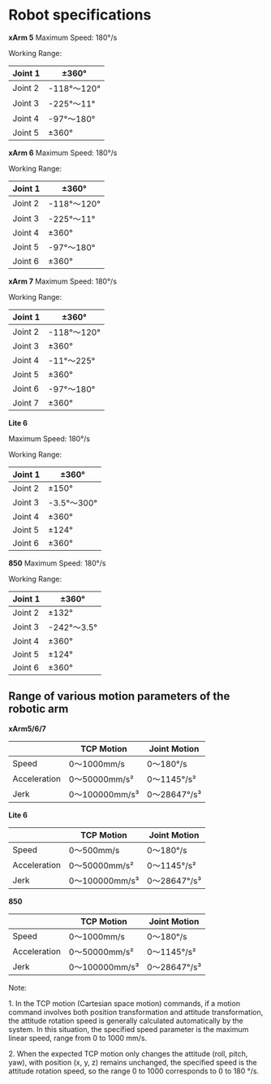 # Robot specifications




**xArm 5**
Maximum Speed: 180°/s

Working Range:

| Joint 1 | ±360°      |
| ------- | ---------- |
| Joint 2 | -118°～120° |
| Joint 3 | -225°～11°  |
| Joint 4 | -97°～180°  |
| Joint 5 | ±360°      |


**xArm 6**
Maximum Speed: 180°/s

Working Range:

| Joint 1 | ±360°      |
| ------- | ---------- |
| Joint 2 | -118°～120° |
| Joint 3 | -225°～11°  |
| Joint 4 | ±360°      |
| Joint 5 | -97°～180°  |
| Joint 6 | ±360°      |

**xArm 7**
Maximum Speed: 180°/s

Working Range:

| Joint 1 | ±360°      |
| ------- | ---------- |
| Joint 2 | -118°～120° |
| Joint 3 | ±360°      |
| Joint 4 | -11°～225°  |
| Joint 5 | ±360°      |
| Joint 6 | -97°～180°  |
| Joint 7 | ±360°      |


**Lite 6**

Maximum Speed: 180°/s

Working Range:

| Joint 1 | ±360°      |
| ------- | ---------- |
| Joint 2 | ±150°      |
| Joint 3 | -3.5°～300° |
| Joint 4 | ±360°      |
| Joint 5 | ±124°      |
| Joint 6 | ±360°      |


**850**
Maximum Speed: 180°/s

Working Range:

| Joint 1 | ±360°      |
| ------- | ---------- |
| Joint 2 | ±132°      |
| Joint 3 | -242°～3.5° |
| Joint 4 | ±360°      |
| Joint 5 | ±124°      |
| Joint 6 | ±360°      |


## Range of various motion parameters of the robotic arm 

**xArm5/6/7**

|              | TCP Motion    | Joint Motion |
| ------------ | ------------- | ------------ |
| Speed        | 0～1000mm/s    | 0～180°/s     |
| Acceleration | 0～50000mm/s²  | 0～1145°/s²   |
| Jerk         | 0～100000mm/s³ | 0～28647°/s³  |

**Lite 6**

|              | TCP Motion    | Joint Motion |
| ------------ | ------------- | ------------ |
| Speed        | 0～500mm/s     | 0～180°/s     |
| Acceleration | 0～50000mm/s²  | 0～1145°/s²   |
| Jerk         | 0～100000mm/s³ | 0～28647°/s³  |


**850**

|              | TCP Motion    | Joint Motion |
| ------------ | ------------- | ------------ |
| Speed        | 0～1000mm/s    | 0～180°/s     |
| Acceleration | 0～50000mm/s²  | 0～1145°/s²   |
| Jerk         | 0～100000mm/s³ | 0～28647°/s³  |


Note:

1\. In the TCP motion (Cartesian space motion) commands, if a motion command involves both position transformation and attitude transformation, the attitude rotation speed is generally calculated automatically by the system. In this situation, the specified speed parameter is the maximum linear speed, range from  0 to 1000 mm/s.

2\. When the expected TCP motion only changes the attitude (roll, pitch, yaw), with position (x, y, z) remains unchanged, the specified speed is the attitude rotation speed, so the range 0 to 1000 corresponds to 0 to 180 °/s.
